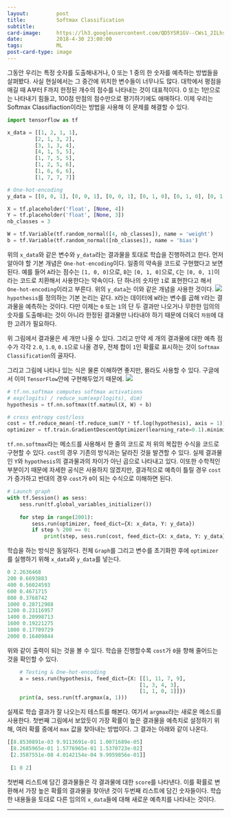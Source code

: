 ```yaml
---
layout:         post
title:          Softmax Classification
subtitle:   
card-image:     https://lh3.googleusercontent.com/QD5YSR1GV--CWs1_2ILhslxfIe1hc0lDj0qVhZ2l7ZiZlTq3PxYnqDvx3JlPtBS1tkB8SHG1wG6o4vfMb1CZIy1XKppa7GoaM1JetkGjRdUus1EduZRmvozna2ShOEj34U_Y9AV2KoXfC0pyopg4hMO_0dhr9PKhK8KZfFLNColK9Et0mjTuLBX0fh-6iT98EgDZW5VzDg-IXoGL38fAMQ9nzC1KCi3tVMkdN96-YowXEtoNo-_wRkYfyn1ROYyjjF9_z4xXmdjdrPw6mh-srbvkeizv232_AZMww7XsNwOrXoyKi-8Uo5Htv_b8Ah1-80UyIOb7BvEo0HzKabbbLKZql4H5jGLa87e_eojq531e92DSOzHFHRFNhw124I3MqYQm60YGt3hdPGejzKymyqQT1J-nDAWkVPVs13UgvsCZx8vXR3nJh6hjOHlOf8MOi8h-k7w3rINqPmGbVZWlJffqvbBkfHs_S3-OdRsVjP1cIvsU4ugbEjzFAiPyZWdZPsMc76jLCXtYQx4VAiMi5qSLJkIALkkkEwZJ3MgBr5E6K_XH-SvV4nVgz1S4cXa_zYnfVOazSAfxQOrX2_KnqqS_vJVSCnbNMSUXFLiK=w518-h274-no
date:           2018-4-30 23:00:00
tags:           ML
post-card-type: image
---
```


그동안 우리는 특정 숫자를 도출해내거나, 0 또는 1 중의 한 숫자를 예측하는 방법들을 살펴봤다. 사실 현실에서는 그 중간에 위치한 변수들이 너무나도 많다. 대학에서 평점을 매길 때 A부터 F까지 한정된 개수의 점수를 나타내는 것이 대표적이다. 0 또는 1만으로는 나타내기 힘들고, 100점 만점의 점수만으로 평기하기에도 애매하다. 이제 우리는 Softmax Classifiaction이라는 방법을 사용해 이 문제를 해결할 수 있다.
```python
import tensorflow as tf

x_data = [[1, 2, 1, 1],
         [2, 1, 3, 2],
         [3, 1, 3, 4],
         [4, 1, 5, 5],
         [1, 7, 5, 5],
         [1, 2, 5, 6],
         [1, 6, 6, 6],
         [1, 7, 7, 7]]

# One-hot-encoding
y_data = [[0, 0, 1], [0, 0, 1], [0, 0, 1], [0, 1, 0], [0, 1, 0], [0, 1, 0], [1, 0, 0], [1, 0, 0]]

X = tf.placeholder('float', [None, 4])
Y = tf.placeholder('float', [None, 3])
nb_classes = 3

W = tf.Variable(tf.random_normal([4, nb_classes]), name = 'weight')
b = tf.Variable(tf.random_normal([nb_classes]), name = 'bias')
```
위의 ```x_data```와 같은 변수와 ```y_data```라는 결과물을 토대로 학습을 진행하려고 한다. 먼저 알아야 할 기본 개념은 ```One-hot-encoding```이다. 일종의 약속을 코드로 구현했다고 보면 된다. 예를 들어 ```A```라는 점수는 ```[1, 0, 0]```으로, ```B```는 ```[0, 1, 0]```으로, ```C```는 ```[0, 0, 1]```이라는 코드로 치환해서 사용한다는 약속이다. 단 하나의 숫자만 ```1```로 표현한다고 해서 ```One-hot-encoding```이라고 부른다. 위의 ```y_data```는 이와 같은 개념을 사용한 것이다.
![](https://lh3.googleusercontent.com/QD5YSR1GV--CWs1_2ILhslxfIe1hc0lDj0qVhZ2l7ZiZlTq3PxYnqDvx3JlPtBS1tkB8SHG1wG6o4vfMb1CZIy1XKppa7GoaM1JetkGjRdUus1EduZRmvozna2ShOEj34U_Y9AV2KoXfC0pyopg4hMO_0dhr9PKhK8KZfFLNColK9Et0mjTuLBX0fh-6iT98EgDZW5VzDg-IXoGL38fAMQ9nzC1KCi3tVMkdN96-YowXEtoNo-_wRkYfyn1ROYyjjF9_z4xXmdjdrPw6mh-srbvkeizv232_AZMww7XsNwOrXoyKi-8Uo5Htv_b8Ah1-80UyIOb7BvEo0HzKabbbLKZql4H5jGLa87e_eojq531e92DSOzHFHRFNhw124I3MqYQm60YGt3hdPGejzKymyqQT1J-nDAWkVPVs13UgvsCZx8vXR3nJh6hjOHlOf8MOi8h-k7w3rINqPmGbVZWlJffqvbBkfHs_S3-OdRsVjP1cIvsU4ugbEjzFAiPyZWdZPsMc76jLCXtYQx4VAiMi5qSLJkIALkkkEwZJ3MgBr5E6K_XH-SvV4nVgz1S4cXa_zYnfVOazSAfxQOrX2_KnqqS_vJVSCnbNMSUXFLiK=w518-h274-no)
```hypothesis```를 정의하는 기본 논리는 같다. ```X```라는 데이터에 ```W```라는 변수를 곱해 ```Y```라는 결과물을 예측하는 것이다. 다만 이제는 ```0``` 또는 ```1```의 단 두 결과만 나오거나 무한한 임의의 숫자를 도출해내는 것이 아니라 한정된 결과물만 나타내야 하기 때문에 더욱더 ```차원```에 대한 고려가 필요하다.

위 그림에서 결과물은 세 개만 나올 수 있다. 그리고 만약 세 개의 결과물에 대한 예측 점수가 각각 ```2.0```, ```1.0```, ```0.1```으로 나올 경우, 전체 합이 ```1```인 확률로 표시하는 것이 ```Softmax Classification```의 골자다.

그리고 그림에 나타나 있는 식은 물론 이해하면 좋지만, 몰라도 사용할 수 있다. 구글에서 이미 ```TensorFlow```안에 구현해두었기 때문에.
![](https://lh3.googleusercontent.com/rWr4lGp-oZYHACPbiALy2OlF_9ds899U6Yys-M_IOEx1KS5_J6UvYU4skZIecX2d_IaOUub5qUS7X8J4LJ7-qUFnzLv9Bkc69kfp86YD6pTnxWlPaxlmMtueda7Hrx9MHzd5-3rMt9vfYaXOhaxFskNWw2HVAiQ0bf9uukZC9I4IyzGg2_v6IiSL2jroDscc7RjsdeCS4w-dqtiUULYDwtXTyHeOSW2nsjXHlDUw9MTyV788ugPvyeDDdK81Cdp1bKOcJiDes-aA-UQT7ZkDmT_B6KTyaqRszgYoKgYBMxqKk_KP8PBHKoeogWY7SXRIaosY2wKK3l-mhRMwG1vdK-jkm_ofBNMab33n7FiUT2vuImckLSS_W_mgbv1f6UriQoIAx0qHNw2b3IuIic-TGEA8CJ5QGt2qnDfB6cLB5wTy83QLQhvbcGvhaHBvL8WGltKORSvo1dma1ruGIEX5THK40mZ5l16lpgRXD9J9En_9aAZN7_OcmU1NIxAEaAcYZOG02P9gfDUz22_RtyE3gKDo8eOD4z1XTqcd1ycl1GGHvXhTxvJRcu27WzGB_eWixyCTLID3knkll30nVpZZ3cxTqQ_ti6omzjFpS9Z-=w1398-h672-no)
```python
# tf.nn.softmax computes softmax activations
# exp(logits) / reduce_sum(exp(logits), dim)
hypothesis = tf.nn.softmax(tf.matmul(X, W) + b)

# cross entropy cost/loss
cost = tf.reduce_mean(-tf.reduce_sum(Y * tf.log(hypothesis), axis = 1))
optimizer = tf.train.GradientDescentOptimizer(learning_rate=0.1).minimize(cost)
```
```tf.nn.softmax```라는 메소드를 사용해서 한 줄의 코드로 저 위의 복잡한 수식을 코드로 구현할 수 있다. ```cost```의 경우 기존의 방식과는 달라진 것을 발견할 수 있다. 실제 결과물인 ```Y```와 ```hypothesis```의 결과물과의 차이가 아닌 곱으로 나타내고 있다. 이또한 수학적인 부분이기 때문에 자세한 공식은 사용하지 않겠지만, 결과적으로 예측이 틀릴 경우 ```cost```가 증가하고 반대의 경우 ```cost```가 ```0```이 되는 수식으로 이해하면 된다.

```python
# Launch graph
with tf.Session() as sess:
    sess.run(tf.global_variables_initializer())
    
    for step in range(2001):
        sess.run(optimizer, feed_dict={X: x_data, Y: y_data})
        if step % 200 == 0:
            print(step, sess.run(cost, feed_dict={X: x_data, Y: y_data}))
```
학습을 하는 방식은 동일하다. 전체 ```Graph```를 그리고 변수를 초기화한 후에 ```optimizer```를 실행하기 위해 ```x_data```와 ```y_data```를 넣는다.
```python
0 2.2636468
200 0.6693883
400 0.56024593
600 0.4671715
800 0.3768742
1000 0.28712988
1200 0.23116957
1400 0.20998713
1600 0.19221275
1800 0.17709729
2000 0.16409844
```
위와 같이 출력이 되는 것을 볼 수 있다. 학습을 진행할수록 ```cost```가 ```0```을 향해 줄어드는 것을 확인할 수 있다.
```python
    # Testing & One-hot-encoding
    a = sess.run(hypothesis, feed_dict={X: [[1, 11, 7, 9],
                                           [1, 3, 4, 3],
                                           [1, 1, 0, 1]]})
    print(a, sess.run(tf.argmax(a, 1)))
```
실제로 학습 결과가 잘 나오는지 테스트를 해본다. 여기서 ```argmax```라는 새로운 메소드를 사용한다. 첫번째 그림에서 보았듯이 가장 확률이 높은 결과물을 예측치로 설정하기 위해, 여러 확률 중에서 ```max``` 값을 찾아내는 방법이다. 그 결과는 아래와 같이 나온다.
```python
[[8.8530891e-03 9.9113691e-01 1.0071689e-05]
 [8.2685965e-01 1.5776965e-01 1.5370723e-02]
 [2.3587551e-08 4.0142154e-04 9.9959856e-01]]
 
 [1 0 2]
```
첫번째 리스트에 담긴 결과물들은 각 결과물에 대한 ```score```를 나타낸다. 이를 확률로 변환해서 가장 높은 확률의 결과물을 찾아낸 것이 두번째 리스트에 담긴 숫자들이다. 학습한 내용들을 토대로 다른 임의의 ```x_data```들에 대해 새로운 예측치를 나타내는 것이다.

---